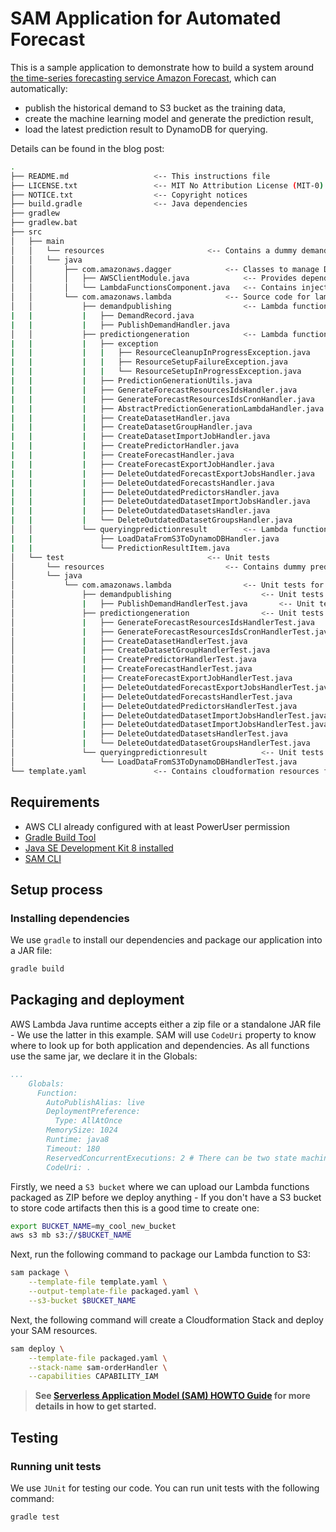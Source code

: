 # SAM Application for Automated Forecast

This is a sample application to demonstrate how to build a system around
[the time-series forecasting service Amazon Forecast](https://aws.amazon.com/forecast/),
which can automatically:
* publish the historical demand to S3 bucket as the training data,
* create the machine learning model and generate the prediction result,
* load the latest prediction result to DynamoDB for querying.

Details can be found in the blog post: <link>

```bash
.
├── README.md                   <-- This instructions file
├── LICENSE.txt                 <-- MIT No Attribution License (MIT-0)
├── NOTICE.txt                  <-- Copyright notices
├── build.gradle                <-- Java dependencies
├── gradlew
├── gradlew.bat
├── src
│   ├── main
│   │   └── resources                       <-- Contains a dummy demand records csv file used for simulating the database                     
│   │   └── java
│   │       ├── com.amazonaws.dagger            <-- Classes to manage Dagger 2 dependency injection
│   │       │   ├── AWSClientModule.java            <-- Provides dependencies like the Forecast client for injection
│   │       │   └── LambdaFunctionsComponent.java   <-- Contains inject methods for handler entrypoints
│   │       └── com.amazonaws.lambda            <-- Source code for lambda functions
│   │           ├── demandpublishing                <-- Lambda functions for demand publishing component
|   |           |   ├── DemandRecord.java                               <-- POJO shape for parsing the demand record from CSV file 
|   |           |   ├── PublishDemandHandler.java                       <-- Lambda functions for querying the historical demand and publish it to S3
│   │           ├── predictiongeneration            <-- Lambda functions for prediction generation component
|   |           |   ├── exception                                       <-- Source code for custom exceptions
|   |           |   |   ├── ResourceCleanupInProgressException.java         <-- Can be thrown when the resource cannot be immediately deleted
|   |           |   |   ├── ResourceSetupFailureException.java              <-- Can be thrown when the resource failed to create
|   |           |   |   └── ResourceSetupInProgressException.java           <-- Can be thrown when the resource cannot be immediately created
|   |           |   ├── PredictionGenerationUtils.java                  <-- Contains common util methods
|   |           |   ├── GenerateForecastResourcesIdsHandler.java        <-- Generate required forecast resource ids for model generation
|   |           |   ├── GenerateForecastResourcesIdsCronHandler.java    <-- Generate required forecast resource ids for forecast generation
|   |           |   ├── AbstractPredictionGenerationLambdaHandler.java  <-- Abstract hanlder contains methods can be shared by inherited handlers
|   |           |   ├── CreateDatasetHandler.java                       <-- Function implementation for creating forecast dataset resource
|   |           |   ├── CreateDatasetGroupHandler.java                  <-- Function implementation for creating forecast dataset group resource
|   |           |   ├── CreateDatasetImportJobHandler.java              <-- Function implementation for creating forecast dataset import job resource
|   |           |   ├── CreatePredictorHandler.java                     <-- Function implementation for creating forecast predictor (ML model) resource
|   |           |   ├── CreateForecastHandler.java                      <-- Function implementation for creating forecast resource
|   |           |   ├── CreateForecastExportJobHandler.java             <-- Function implementation for creating forecast export job resource
|   |           |   ├── DeleteOutdatedForecastExportJobsHandler.java    <-- Function implementation for deleting expired export job resources
|   |           |   ├── DeleteOutdatedForecastsHandler.java             <-- Function implementation for deleting expired forecast resources
|   |           |   ├── DeleteOutdatedPredictorsHandler.java            <-- Function implementation for deleting expired predictor resources
|   |           |   ├── DeleteOutdatedDatasetImportJobsHandler.java     <-- Function implementation for deleting expired dataset import job resources
|   |           |   ├── DeleteOutdatedDatasetsHandler.java              <-- Function implementation for deleting expired dataset resources
|   |           |   └── DeleteOutdatedDatasetGroupsHandler.java         <-- Function implementation for deleting expired dataset group resources
│   │           └── queryingpredictionresult        <-- Lambda functions for querying prediction result component
|   |               ├── LoadDataFromS3ToDynamoDBHandler.java            <-- Function implementation for loading data from S3 to DynamoDB table
|   |               └── PredictionResultItem.java                       <-- POJO shape for a prediction result record
│   └── test                                <-- Unit tests
│       └── resources                           <-- Contains dummy prediction result csv file used for testing LoadDataFromS3ToDynamoDBHandler.java
│       └── java
│           └── com.amazonaws.lambda                <-- Unit tests for handlers
│               ├── demandpublishing                    <-- Unit tests for demand publishing related handlers
│               |   ├── PublishDemandHandlerTest.java       <-- Unit tests for PublishDemandHandler.java  
│               ├── predictiongeneration                <-- Unit tests for prediction generation related handlers
│               |   ├── GenerateForecastResourcesIdsHandlerTest.java        <-- Unit tests for GenerateForecastResourcesIdsHandler.java  
│               |   ├── GenerateForecastResourcesIdsCronHandlerTest.java    <-- Unit tests for GenerateForecastResourcesIdsCronHandler.java  
│               |   ├── CreateDatasetHandlerTest.java                       <-- Unit tests for CreateDatasetHandler.java  
│               |   ├── CreateDatasetGroupHandlerTest.java                  <-- Unit tests for CreateDatasetGroupHandler.java  
│               |   ├── CreatePredictorHandlerTest.java                     <-- Unit tests for CreatePredictorHandler.java  
│               |   ├── CreateForecastHandlerTest.java                      <-- Unit tests for CreateForecastHandler.java  
│               |   ├── CreateForecastExportJobHandlerTest.java             <-- Unit tests for CreateForecastExportJobHandler.java  
│               |   ├── DeleteOutdatedForecastExportJobsHandlerTest.java    <-- Unit tests for DeleteOutdatedForecastExportJobsHandler.java  
│               |   ├── DeleteOutdatedForecastsHandlerTest.java             <-- Unit tests for DeleteOutdatedForecastsHandler.java  
│               |   ├── DeleteOutdatedPredictorsHandlerTest.java            <-- Unit tests for DeleteOutdatedPredictorsHandler.java  
│               |   ├── DeleteOutdatedDatasetImportJobsHandlerTest.java     <-- Unit tests for DeleteOutdatedDatasetImportJobsHandler.java  
│               |   ├── DeleteOutdatedDatasetImportJobsHandlerTest.java     <-- Unit tests for DeleteOutdatedDatasetImportJobsHandler.java  
│               |   ├── DeleteOutdatedDatasetsHandlerTest.java              <-- Unit tests for DeleteOutdatedDatasetsHandler.java  
│               |   └── DeleteOutdatedDatasetGroupsHandlerTest.java         <-- Unit tests for DeleteOutdatedDatasetGroupsHandler.java  
│               └── queryingpredictionresult            <-- Unit tests for querying prediction result related handlers
│                   └── LoadDataFromS3ToDynamoDBHandlerTest.java            <-- Unit tests for LoadDataFromS3ToDynamoDBHandler.java  
└── template.yaml               <-- Contains cloudformation resources for lambda, S3, step function, cloudwatch event, dynamodb, iam role, etc.
```

## Requirements

* AWS CLI already configured with at least PowerUser permission
* [Gradle Build Tool](https://gradle.org/)
* [Java SE Development Kit 8 installed](https://www.oracle.com/java/technologies/javase-jdk8-downloads.html)
* [SAM CLI](https://github.com/awslabs/aws-sam-cli)

## Setup process

### Installing dependencies

We use `gradle` to install our dependencies and package our application into a JAR file:

```bash
gradle build
```

## Packaging and deployment

AWS Lambda Java runtime accepts either a zip file or a standalone JAR file - We use the latter in
this example. SAM will use `CodeUri` property to know where to look up for both application and
dependencies. As all functions use the same jar, we declare it in the Globals:

```yaml
...
    Globals:
      Function:
        AutoPublishAlias: live
        DeploymentPreference:
          Type: AllAtOnce
        MemorySize: 1024
        Runtime: java8
        Timeout: 180
        ReservedConcurrentExecutions: 2 # There can be two state machines executing the same function at the same time
        CodeUri: .
```

Firstly, we need a `S3 bucket` where we can upload our Lambda functions packaged as ZIP before we
deploy anything - If you don't have a S3 bucket to store code artifacts then this is a good time to
create one:

```bash
export BUCKET_NAME=my_cool_new_bucket
aws s3 mb s3://$BUCKET_NAME
```

Next, run the following command to package our Lambda function to S3:

```bash
sam package \
    --template-file template.yaml \
    --output-template-file packaged.yaml \
    --s3-bucket $BUCKET_NAME
```

Next, the following command will create a Cloudformation Stack and deploy your SAM resources.

```bash
sam deploy \
    --template-file packaged.yaml \
    --stack-name sam-orderHandler \
    --capabilities CAPABILITY_IAM
```

> **See [Serverless Application Model (SAM) HOWTO Guide](https://github.com/awslabs/serverless-application-model/blob/master/HOWTO.md) for more details in how to get started.**

## Testing

### Running unit tests
We use `JUnit` for testing our code. You can run unit tests with the following command:

```bash
gradle test
```
